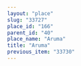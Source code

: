 ```yaml
---
layout: "place"
slug: "33727"
place_id: "166"
parent_id: "40"
place_name: "Aruma"
title: "Aruma"
previous_item: "33730"
---
```

